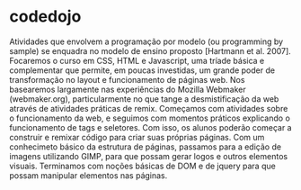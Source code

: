 # codedojo

Atividades que envolvem a programação por modelo (ou programming by sample) se enquadra no modelo de ensino proposto [Hartmann et al. 2007]. Focaremos o curso em CSS, HTML e Javascript, uma tríade básica e complementar que permite, em poucas investidas, um grande poder de transformação no layout e funcionamento de páginas web. Nos basearemos largamente nas experiências do Mozilla Webmaker (webmaker.org), particularmente no que tange a desmistificação da web através de atividades práticas de remix.
Começamos com atividades sobre o funcionamento da web, e seguimos com momentos práticos explicando o funcionamento de tags e seletores. Com isso, os alunos poderão começar a construir e remixar código para criar suas próprias páginas. Com um conhecimeto básico da estrutura de páginas, passamos para a edição de imagens utilizando GIMP, para que possam gerar logos e outros elementos visuais. Terminamos com noções básicas de DOM e de jquery para que possam manipular elementos nas páginas.
